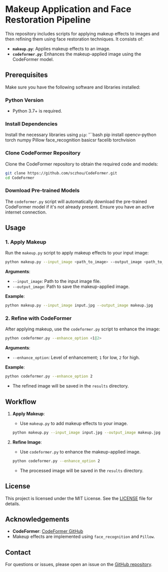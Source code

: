 # Makeup Application and Face Restoration Pipeline

This repository includes scripts for applying makeup effects to images and then refining them using face restoration techniques. It consists of:

- **`makeup.py`**: Applies makeup effects to an image.
- **`codeformer.py`**: Enhances the makeup-applied image using the CodeFormer model.

## Prerequisites

Make sure you have the following software and libraries installed:

### Python Version

- Python 3.7+ is required.

### Install Dependencies

Install the necessary libraries using `pip`:
'``bash
pip install opencv-python torch numpy Pillow face_recognition basicsr facelib torchvision



### Clone CodeFormer Repository

Clone the CodeFormer repository to obtain the required code and models:

```bash
git clone https://github.com/sczhou/CodeFormer.git
cd CodeFormer
```

### Download Pre-trained Models

The `codeformer.py` script will automatically download the pre-trained CodeFormer model if it's not already present. Ensure you have an active internet connection.

## Usage

### 1. Apply Makeup

Run the `makeup.py` script to apply makeup effects to your input image:

```bash
python makeup.py --input_image <path_to_image> --output_image <path_to_output_image>
```

**Arguments**:
- `--input_image`: Path to the input image file.
- `--output_image`: Path to save the makeup-applied image.

**Example**:

```bash
python makeup.py --input_image input.jpg --output_image makeup.jpg
```

### 2. Refine with CodeFormer

After applying makeup, use the `codeformer.py` script to enhance the image:

```bash
python codeformer.py --enhance_option <1|2>
```

**Arguments**:
- `--enhance_option`: Level of enhancement; `1` for low, `2` for high.

**Example**:

```bash
python codeformer.py --enhance_option 2
```

- The refined image will be saved in the `results` directory.

## Workflow

1. **Apply Makeup**:
   - Use `makeup.py` to add makeup effects to your image.

   ```bash
   python makeup.py --input_image input.jpg --output_image makeup.jpg
   ```

2. **Refine Image**:
   - Use `codeformer.py` to enhance the makeup-applied image.

   ```bash
   python codeformer.py --enhance_option 2
   ```

   - The processed image will be saved in the `results` directory.

## License

This project is licensed under the MIT License. See the [LICENSE](LICENSE) file for details.

## Acknowledgements

- **CodeFormer**: [CodeFormer GitHub](https://github.com/sczhou/CodeFormer)
- Makeup effects are implemented using `face_recognition` and `Pillow`.

## Contact

For questions or issues, please open an issue on the [GitHub repository](https://github.com/yourusername/yourrepository).
```

